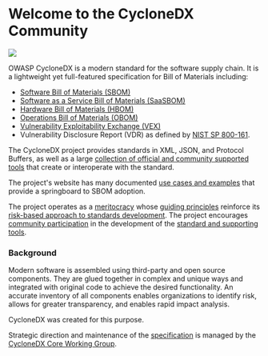 # Welcome to the CycloneDX Community

![](https://raw.githubusercontent.com/CycloneDX/cyclonedx.org/master/theme/assets/images/CycloneDX-Twitter-Card.png)

OWASP CycloneDX is a modern standard for the software supply chain. It is a lightweight yet full-featured specification for Bill of Materials including:
* [Software Bill of Materials (SBOM)](https://cyclonedx.org/capabilities/sbom/)
* [Software as a Service Bill of Materials (SaaSBOM)](https://cyclonedx.org/capabilities/saasbom/)
* [Hardware Bill of Materials (HBOM)](https://cyclonedx.org/capabilities/mbom/)
* [Operations Bill of Materials (OBOM)](https://cyclonedx.org/capabilities/obom/)
* [Vulnerability Exploitability Exchange (VEX)](https://cyclonedx.org/capabilities/vex/)
* Vulnerability Disclosure Report (VDR) as defined by [NIST SP 800-161](https://csrc.nist.gov/publications/detail/sp/800-161/rev-1/final).


The CycloneDX project provides standards in XML, JSON, and Protocol Buffers, as well as a large 
[collection of official and community supported tools](https://cyclonedx.org/tool-center/) that create or interoperate 
with the standard. 

The project's website has many documented [use cases and examples](https://cyclonedx.org/use-cases/) that provide a 
springboard to SBOM adoption. 

The project operates as a [meritocracy](https://cyclonedx.org/about/governance/) whose 
[guiding principles](https://cyclonedx.org/about/guiding-principles/) reinforce its 
[risk-based approach to standards development](https://cyclonedx.org/about/standardization-process/). 
The project encourages [community participation](https://cyclonedx.org/about/participate/) in the development of the 
[standard and supporting tools](https://github.com/CycloneDX).

### Background
Modern software is assembled using third-party and open source components. They are glued together in complex and 
unique ways and integrated with original code to achieve the desired functionality. An accurate inventory of all 
components enables organizations to identify risk, allows for greater transparency, and enables rapid impact analysis.

CycloneDX was created for this purpose.

Strategic direction and maintenance of the [specification](https://github.com/CycloneDX/specification) is managed by 
the [CycloneDX Core Working Group](https://cyclonedx.org/about/working-groups/).
